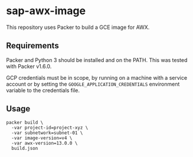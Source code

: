 # sap-awx-image

This repository uses Packer to build a GCE image for AWX.

## Requirements

Packer and Python 3 should be installed and on the PATH. This was tested with Packer v1.6.0.

GCP credentials must be in scope, by running on a machine with a service account or by setting the `GOOGLE_APPLICATION_CREDENTIALS` environment variable to the credentials file.

## Usage

```
packer build \
  -var project-id=project-xyz \
  -var subnetwork=subnet-01 \
  -var image-version=v4 \
  -var awx-version=13.0.0 \
  build.json
```
